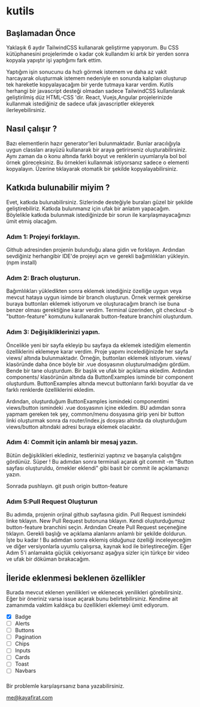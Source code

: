 # kutils

## Başlamadan Önce
Yaklaşık 6 aydır TailwindCSS kullanarak geliştirme yapıyorum. Bu CSS kütüphanesini projelerimde o kadar çok kullandım ki artık bir yerden sonra kopyala yapıştır işi yaptığımı fark ettim.

Yaptığım işin sonucunu da hızlı görmek istemem ve daha az vakit harcayarak oluşturmak istemem nedeniyle en sonunda kalıpları oluşturup tek hareketle kopyalayacağım bir yerde tutmaya karar verdim. Kutils herhangi bir javascript desteği olmadan sadece TailwindCSS kullanılarak geliştirilmiş düz HTML-CSS 'dir. React, Vuejs,Angular projelerinizde kullanmak istediğiniz de sadece ufak javascriptler ekleyerek ilerleyebilirsiniz.

## Nasıl çalışır ?

Bazı elementlerin hazır generator'leri bulunmaktadır. Bunlar aracılığıyla uygun classları arayüzü kullanarak bir araya getirirseniz oluşturabilirsiniz. Aynı zaman da o konu altında farklı boyut ve renklerin uyumlarıyla bol bol örnek göreceksiniz. Bu örnekleri kullanmak istiyorsanız sadece o elementi kopyalayın. Üzerine tıklayarak otomatik bir şekilde kopyalayabilirsiniz.

## Katkıda bulunabilir miyim ?
Evet, katkıda bulunabilirsiniz. Sizlerinde desteğiyle buraları güzel bir şekilde geliştirebiliriz. Katkıda bulunmanız için ufak bir anlatım yapacağım. Böylelikle katkıda bulunmak istediğinizde bir sorun ile karşılaşmayacağınızı ümit etmiş olacağım.

### Adım 1: Projeyi forklayın.

Github adresinden projenin bulunduğu alana gidin ve forklayın. Ardından sevdiğiniz herhangibir IDE'de projeyi açın ve gerekli bağımlılıkları yükleyin. (npm install)

### Adım 2: Brach oluşturun.

Bağımlılıkları yükledikten sonra eklemek istediğiniz özelliğe uygun veya mevcut hataya uygun isimde bir branch oluşturun. Örnek vermek gerekirse buraya buttonları eklemek istiyorum ve oluşturacağım branch ise buna benzer olması gerektiğine karar verdim. Terminal üzerinden, git checkout -b "button-feature" komutunu kullanarak button-feature branchini oluşturdum.

### Adım 3: Değişikliklerinizi yapın.

Öncelikle yeni bir sayfa ekleyip bu sayfaya da eklemek istediğim elementin özelliklerini eklemeye karar verdim. Proje yapımı incelediğinizde her sayfa views/ altında bulunmaktadır. Örneğin, buttonları eklemek istiyorum. views/ klasöründe daha önce böyle bir .vue dosyasının oluşturulmadığını gördüm. Bende bir tane oluşturdum. Bir başlık ve ufak bir açıklama ekledim. Ardından components/ klasörünün altında da ButtonExamples isminde bir component oluşturdum. ButtonExamples altında mevcut buttonların farklı boyutlar da ve farklı renklerde özelliklerini ekledim.

Ardından, oluşturduğum ButtonExamples ismindeki componentimi views/button ismindeki .vue dosyasının içine ekledim. BU adımdan sonra yapmam gereken tek şey, common/menu dosyasına girip yeni bir button linki oluşturmak sonra da router/index.js dosyası altında da oluşturduğum views/button altındaki adresi buraya eklemek olacaktır.

### Adım 4: Commit için anlamlı bir mesaj yazın.

Bütün değişiklikleri eklediniz, testlerinizi yaptınız ve başarıyla çalıştığını gördünüz. Süper ! Bu adımdan sonra terminali açarak git commit -m "Button sayfası oluşturuldu, örnekler eklendi" gibi basit bir commit ile açıklamanızı yazın.

Sonrada pushlayın. git push origin button-feature

### Adım 5:Pull Request Oluşturun

Bu adımda, projenin orjinal github sayfasına gidin. Pull Request ismindeki linke tıklayın. New Pull Request butonuna tıklayın. Kendi oluşturduğumuz button-feature branchini seçin. Ardından Create Pull Request seçeneğine tıklayın. Gerekli başlığı ve açıklama alanlarını anlamlı bir şekilde doldurun. İşte bu kadar ! Bu adımdan sonra eklemiş olduğunuz özelliği inceleyeceğim ve diğer versiyonlarla uyumlu çalışırsa, kaynak kod ile birleştireceğim. Eğer Adım 5'i anlamakta güçlük çekiyorsanız aşağıya sizler için türkçe bir video ve ufak bir döküman bırakacağım.

## İleride eklenmesi beklenen özellikler

Burada mevcut eklenen yenilikleri ve eklenecek yenilikleri görebilirsiniz. Eğer bir öneriniz varsa issue açarak bunu belirtebilirsiniz. Kendime ait zamanımda vaktim kaldıkça bu özellikleri eklemeyi ümit ediyorum.


- [x] Badge
- [ ] Alerts
- [ ] Buttons
- [ ] Pagination
- [ ] Chips
- [ ] Inputs
- [ ] Cards
- [ ] Toast
- [ ] Navbars

### 

Bir problemle karşılaşırsanız bana yazabilirsiniz. 

[me@kayafirat.com](mailto:me@kayafirat.com?subject=[GitHub]%vue-dynamic-hero-icons)




